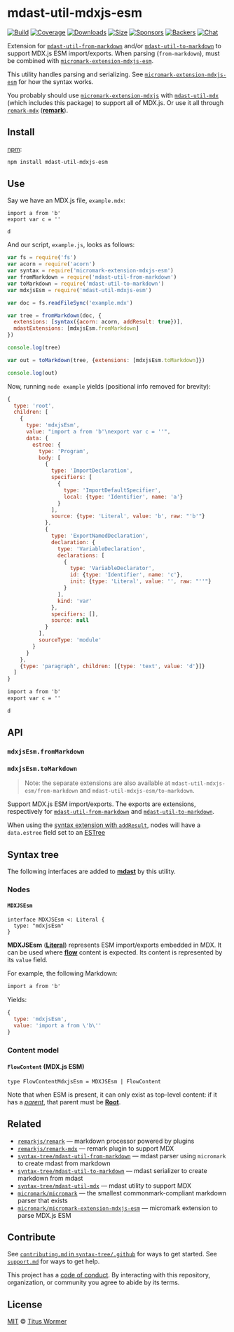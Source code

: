 # mdast-util-mdxjs-esm

[![Build][build-badge]][build]
[![Coverage][coverage-badge]][coverage]
[![Downloads][downloads-badge]][downloads]
[![Size][size-badge]][size]
[![Sponsors][sponsors-badge]][collective]
[![Backers][backers-badge]][collective]
[![Chat][chat-badge]][chat]

Extension for [`mdast-util-from-markdown`][from-markdown] and/or
[`mdast-util-to-markdown`][to-markdown] to support MDX.js ESM import/exports.
When parsing (`from-markdown`), must be combined with
[`micromark-extension-mdxjs-esm`][extension].

This utility handles parsing and serializing.
See [`micromark-extension-mdxjs-esm`][extension] for how the syntax works.

You probably should use [`micromark-extension-mdxjs`][mdxjs] with
[`mdast-util-mdx`][mdast-util-mdx] (which includes this package) to support all
of MDX.js.
Or use it all through [`remark-mdx`][remark-mdx] (**[remark][]**).

## Install

[npm][]:

```sh
npm install mdast-util-mdxjs-esm
```

## Use

Say we have an MDX.js file, `example.mdx`:

```mdx
import a from 'b'
export var c = ''

d
```

And our script, `example.js`, looks as follows:

```js
var fs = require('fs')
var acorn = require('acorn')
var syntax = require('micromark-extension-mdxjs-esm')
var fromMarkdown = require('mdast-util-from-markdown')
var toMarkdown = require('mdast-util-to-markdown')
var mdxjsEsm = require('mdast-util-mdxjs-esm')

var doc = fs.readFileSync('example.mdx')

var tree = fromMarkdown(doc, {
  extensions: [syntax({acorn: acorn, addResult: true})],
  mdastExtensions: [mdxjsEsm.fromMarkdown]
})

console.log(tree)

var out = toMarkdown(tree, {extensions: [mdxjsEsm.toMarkdown]})

console.log(out)
```

Now, running `node example` yields (positional info removed for brevity):

```js
{
  type: 'root',
  children: [
    {
      type: 'mdxjsEsm',
      value: "import a from 'b'\nexport var c = ''",
      data: {
        estree: {
          type: 'Program',
          body: [
            {
              type: 'ImportDeclaration',
              specifiers: [
                {
                  type: 'ImportDefaultSpecifier',
                  local: {type: 'Identifier', name: 'a'}
                }
              ],
              source: {type: 'Literal', value: 'b', raw: "'b'"}
            },
            {
              type: 'ExportNamedDeclaration',
              declaration: {
                type: 'VariableDeclaration',
                declarations: [
                  {
                    type: 'VariableDeclarator',
                    id: {type: 'Identifier', name: 'c'},
                    init: {type: 'Literal', value: '', raw: "''"}
                  }
                ],
                kind: 'var'
              },
              specifiers: [],
              source: null
            }
          ],
          sourceType: 'module'
        }
      }
    },
    {type: 'paragraph', children: [{type: 'text', value: 'd'}]}
  ]
}
```

```markdown
import a from 'b'
export var c = ''

d
```

## API

### `mdxjsEsm.fromMarkdown`

### `mdxjsEsm.toMarkdown`

> Note: the separate extensions are also available at
> `mdast-util-mdxjs-esm/from-markdown` and `mdast-util-mdxjs-esm/to-markdown`.

Support MDX.js ESM import/exports.
The exports are extensions, respectively for
[`mdast-util-from-markdown`][from-markdown] and
[`mdast-util-to-markdown`][to-markdown].

When using the [syntax extension with `addResult`][extension], nodes will have
a `data.estree` field set to an [ESTree][]

## Syntax tree

The following interfaces are added to **[mdast][]** by this utility.

### Nodes

#### `MDXJSEsm`

```idl
interface MDXJSEsm <: Literal {
  type: "mdxjsEsm"
}
```

**MDXJSEsm** (**[Literal][dfn-literal]**) represents ESM import/exports embedded
in MDX.
It can be used where **[flow][dfn-flow-content]** content is expected.
Its content is represented by its `value` field.

For example, the following Markdown:

```markdown
import a from 'b'
```

Yields:

```js
{
  type: 'mdxjsEsm',
  value: 'import a from \'b\''
}
```

### Content model

#### `FlowContent` (MDX.js ESM)

```idl
type FlowContentMdxjsEsm = MDXJSEsm | FlowContent
```

Note that when ESM is present, it can only exist as top-level content: if it has
a *[parent][dfn-parent]*, that parent must be **[Root][dfn-root]**.

## Related

*   [`remarkjs/remark`][remark]
    — markdown processor powered by plugins
*   [`remarkjs/remark-mdx`][remark-mdx]
    — remark plugin to support MDX
*   [`syntax-tree/mdast-util-from-markdown`][from-markdown]
    — mdast parser using `micromark` to create mdast from markdown
*   [`syntax-tree/mdast-util-to-markdown`][to-markdown]
    — mdast serializer to create markdown from mdast
*   [`syntax-tree/mdast-util-mdx`][mdast-util-mdx]
    — mdast utility to support MDX
*   [`micromark/micromark`][micromark]
    — the smallest commonmark-compliant markdown parser that exists
*   [`micromark/micromark-extension-mdxjs-esm`][extension]
    — micromark extension to parse MDX.js ESM

## Contribute

See [`contributing.md` in `syntax-tree/.github`][contributing] for ways to get
started.
See [`support.md`][support] for ways to get help.

This project has a [code of conduct][coc].
By interacting with this repository, organization, or community you agree to
abide by its terms.

## License

[MIT][license] © [Titus Wormer][author]

<!-- Definitions -->

[build-badge]: https://github.com/syntax-tree/mdast-util-mdxjs-esm/workflows/main/badge.svg

[build]: https://github.com/syntax-tree/mdast-util-mdxjs-esm/actions

[coverage-badge]: https://img.shields.io/codecov/c/github/syntax-tree/mdast-util-mdxjs-esm.svg

[coverage]: https://codecov.io/github/syntax-tree/mdast-util-mdxjs-esm

[downloads-badge]: https://img.shields.io/npm/dm/mdast-util-mdxjs-esm.svg

[downloads]: https://www.npmjs.com/package/mdast-util-mdxjs-esm

[size-badge]: https://img.shields.io/bundlephobia/minzip/mdast-util-mdxjs-esm.svg

[size]: https://bundlephobia.com/result?p=mdast-util-mdxjs-esm

[sponsors-badge]: https://opencollective.com/unified/sponsors/badge.svg

[backers-badge]: https://opencollective.com/unified/backers/badge.svg

[collective]: https://opencollective.com/unified

[chat-badge]: https://img.shields.io/badge/chat-discussions-success.svg

[chat]: https://github.com/syntax-tree/unist/discussions

[npm]: https://docs.npmjs.com/cli/install

[license]: license

[author]: https://wooorm.com

[contributing]: https://github.com/syntax-tree/.github/blob/HEAD/contributing.md

[support]: https://github.com/syntax-tree/.github/blob/HEAD/support.md

[coc]: https://github.com/syntax-tree/.github/blob/HEAD/code-of-conduct.md

[mdast]: https://github.com/syntax-tree/mdast

[remark]: https://github.com/remarkjs/remark

[from-markdown]: https://github.com/syntax-tree/mdast-util-from-markdown

[to-markdown]: https://github.com/syntax-tree/mdast-util-to-markdown

[micromark]: https://github.com/micromark/micromark

[extension]: https://github.com/micromark/micromark-extension-mdxjs-esm

[mdxjs]: https://github.com/micromark/micromark-extension-mdxjs

[mdast-util-mdx]: https://github.com/syntax-tree/mdast-util-mdx

[estree]: https://github.com/estree/estree

[dfn-literal]: https://github.com/syntax-tree/mdast#literal

[dfn-parent]: https://github.com/syntax-tree/unist#parent-1

[dfn-root]: https://github.com/syntax-tree/mdast#root

[dfn-flow-content]: #flowcontent-mdxjs-esm

[remark-mdx]: https://github.com/mdx-js/mdx/tree/next/packages/remark-mdx
